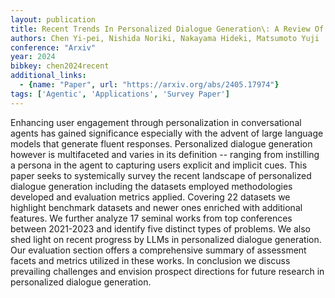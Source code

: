 ```yaml
---
layout: publication
title: Recent Trends In Personalized Dialogue Generation\: A Review Of Datasets, Methodologies, And Evaluations
authors: Chen Yi-pei, Nishida Noriki, Nakayama Hideki, Matsumoto Yuji
conference: "Arxiv"
year: 2024
bibkey: chen2024recent
additional_links:
  - {name: "Paper", url: "https://arxiv.org/abs/2405.17974"}
tags: ['Agentic', 'Applications', 'Survey Paper']
---
```

Enhancing user engagement through personalization in conversational agents has gained significance especially with the advent of large language models that generate fluent responses. Personalized dialogue generation however is multifaceted and varies in its definition -- ranging from instilling a persona in the agent to capturing users explicit and implicit cues. This paper seeks to systemically survey the recent landscape of personalized dialogue generation including the datasets employed methodologies developed and evaluation metrics applied. Covering 22 datasets we highlight benchmark datasets and newer ones enriched with additional features. We further analyze 17 seminal works from top conferences between 2021-2023 and identify five distinct types of problems. We also shed light on recent progress by LLMs in personalized dialogue generation. Our evaluation section offers a comprehensive summary of assessment facets and metrics utilized in these works. In conclusion we discuss prevailing challenges and envision prospect directions for future research in personalized dialogue generation.
